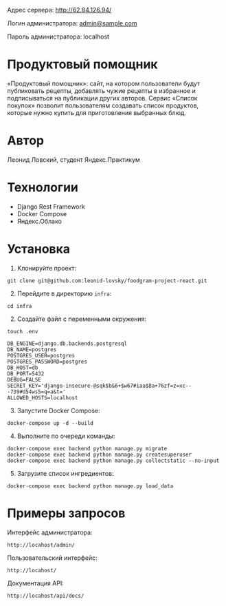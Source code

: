 Адрес сервера: http://62.84.126.94/

Логин администратора: admin@sample.com

Пароль администратора: localhost

# Продуктовый помощник

«Продуктовый помощник»: сайт, на котором пользователи будут публиковать рецепты, добавлять чужие рецепты в избранное и подписываться на публикации других авторов. Сервис «Список покупок» позволит пользователям создавать список продуктов, которые нужно купить для приготовления выбранных блюд. 

# Автор

Леонид Ловский, студент Яндекс.Практикум

# Технологии

* Django Rest Framework
* Docker Compose
* Яндекс.Облако

# Установка

1. Клонируйте проект:

```
git clone git@github.com:leonid-lovsky/foodgram-project-react.git
```

2. Перейдите в директорию `infra`:

```
cd infra
```

2. Создайте файл с переменными окружения:

```
touch .env
```

```
DB_ENGINE=django.db.backends.postgresql
DB_NAME=postgres
POSTGRES_USER=postgres
POSTGRES_PASSWORD=postgres
DB_HOST=db
DB_PORT=5432
DEBUG=FALSE
SECRET_KEY='django-insecure-@sqk$b&6+$w67#iaa$8a+76zf=z=xc---739#d54ws5=q=a&t='
ALLOWED_HOSTS=localhost
```

3. Запустите Docker Compose:

```
docker-compose up -d --build
```

4. Выполните по очереди команды:

```
docker-compose exec backend python manage.py migrate
docker-compose exec backend python manage.py createsuperuser
docker-compose exec backend python manage.py collectstatic --no-input
```

5. Загрузите список ингредиентов:

```
docker-compose exec backend python manage.py load_data
```


# Примеры запросов


Интерфейс администратора:

```
http://locahost/admin/
```

Пользовательский интерфейс:

```
http://locahost/
```

Документация API:

```
http://locahost/api/docs/
```
